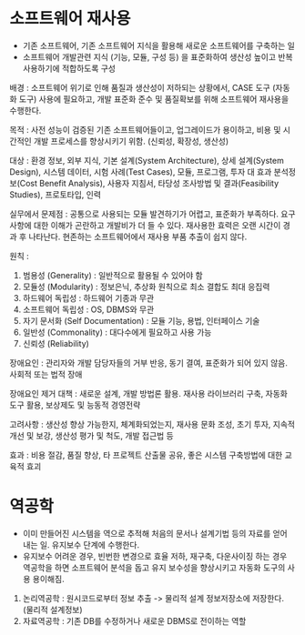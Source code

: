# 소프트웨어 재사용
- 기존 소프트웨어, 기존 소프트웨어 지식을 활용해 새로운 소프트웨어를 구축하는 일
- 소프트웨어 개발관련 지식 (기능, 모듈, 구성 등) 을 표준화하여 생산성 높이고 반복 사용하기에 적합하도록 구성

배경 : 소프트웨어 위기로 인해 품질과 생산성이 저하되는 상황에서, CASE 도구 (자동화 도구) 사용에 필요하고, 개발 표준화 준수 및 품질확보를 위해 소프트웨어 재사용을 수행한다.

목적 : 사전 성능이 검증된 기존 소프트웨어들이고, 업그레이드가 용이하고, 비용 및 시간적인 개발 프로세스를 향상시키기 위함. (신뢰성, 확장성, 생산성)

대상 : 환경 정보, 외부 지식, 기본 설계(System Architecture), 상세 설계(System Design), 시스템 데이터,  시험 사례(Test Cases), 모듈, 프로그램, 투자 대 효과 분석정보(Cost Benefit Analysis), 사용자 지침서, 타당성 조사방법 및 결과(Feasibility Studies), 프로토타입, 인력

실무에서 문제점 : 공통으로 사용되는 모듈 발견하기가 어렵고, 표준화가 부족하다. 요구사항에 대한 이해가 곤란하고 개발비가 더 들 수 있다. 재사용한 효력은 오랜 시간이 경과 후 나타난다. 현존하는 소프트웨어에서 재사용 부품 추출이 쉽지 않다.

원칙 :
1. 범용성 (Generality) : 일반적으로 활용될 수 있어야 함
2. 모듈성 (Modularity) : 정보은닉, 추상화 원칙으로 최소 결합도 최대 응집력
3. 하드웨어 독립성 : 하드웨어 기종과 무관
4. 소프트웨어 독립성 : OS, DBMS와 무관
5. 자기 문서화 (Self Documentation) : 모듈 기능, 용법, 인터페이스 기술
6. 일반성 (Commonality) : 대다수에게 필요하고 사용 가능
7. 신뢰성 (Reliability)

장애요인 : 관리자와 개발 담당자들의 거부 반응, 동기 결여, 표준화가 되어 있지 않음. 사회적 또는 법적 장애

장애요인 제거 대책 : 새로운 설계, 개발 방법론 활용. 재사용 라이브러리 구축, 자동화 도구 활용, 보상제도 및 능동적 경영전략

고려사항 : 생산성 향상 가능한지, 체계화되었는지, 재사용 문화 조성, 초기 투자, 지속적 개선 및 보강, 생산성 평가 및 척도, 개발 접근법 등

효과 : 비용 절감, 품질 향상, 타 프로젝트 산출물 공유, 좋은 시스템 구축방법에 대한 교육적 효괴

# 역공학
- 이미 만들어진 시스템을 역으로 추적해 처음의 문서나 설계기법 등의 자료를 얻어 내는 일. 유지보수 단계에 수행한다.
- 유지보수 어려운 경우, 빈번한 변경으로 효율 저하, 재구축, 다운사이징 하는 경우 역공학을 하면 소프트웨어 분석을 돕고 유지 보수성을 향상시키고 자동화 도구의 사용 용이해짐.

1. 논리역공학 : 원시코드로부터 정보 추출 -> 물리적 설계 정보저장소에 저장한다. (물리적 설계정보)
2. 자료역공학 : 기존 DB를 수정하거나 새로운 DBMS로 전이하는 역할

  
